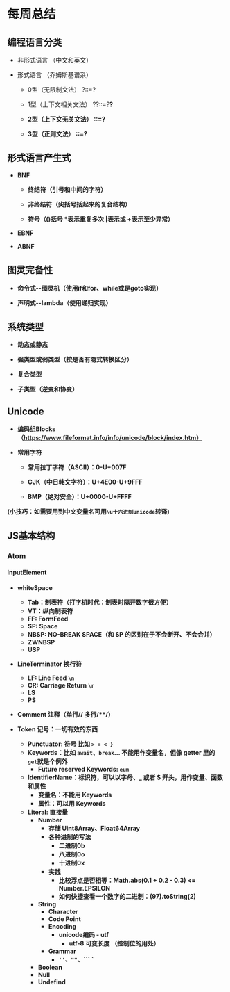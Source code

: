# 每周总结

## 编程语言分类

* 非形式语言 （中文和英文）

* 形式语言 （乔姆斯基谱系）

  * 0型（无限制文法） ?::=?

  * 1型（上下文相关文法） ?<A>?::=?<B>?

  * 2型（上下文无关文法） <A>::=?

  * 3型（正则文法） <A>::=<A>?

## 形式语言产生式

* BNF

  * 终结符（引号和中间的字符）
  
  * 非终结符（尖括号括起来的复合结构）

  * 符号（()括号 *表示重复多次 |表示或 +表示至少异常）

* EBNF

* ABNF

## 图灵完备性

* 命令式--图灵机（使用if和for、while或是goto实现）

* 声明式--lambda（使用递归实现）

## 系统类型

* 动态或静态

* 强类型或弱类型（按是否有隐式转换区分）

* 复合类型

* 子类型（逆变和协变）

## Unicode
* 编码组Blocks（https://www.fileformat.info/info/unicode/block/index.htm）

* 常用字符

  * 常用拉丁字符（ASCII）：0-U+007F

  * CJK（中日韩文字符）：U+4E00-U+9FFF

  * BMP（绝对安全）：U+0000-U+FFFF

(小技巧：如需要用到中文变量名可用`\u十六进制unicode`转译)


## JS基本结构

### Atom

#### InputElement

- whiteSpace
  - Tab：制表符（打字机时代：制表时隔开数字很方便）
  - VT：纵向制表符
  - FF: FormFeed
  - SP: Space
  - NBSP: NO-BREAK SPACE（和 SP 的区别在于不会断开、不会合并）
  - ZWNBSP
  - USP

- LineTerminator 换行符
  - LF: Line Feed `\n`
  - CR: Carriage Return `\r`
  - LS
  - PS

- Comment 注释（单行// 多行/**/）

- Token 记号：一切有效的东西

  - Punctuator: 符号 比如 `> = < }`
  - Keywords：比如 `await`、`break`... 不能用作变量名，但像 getter 里的 `get`就是个例外
    - Future reserved Keywords: `eum`
  - IdentifierName：标识符，可以以字母、_ 或者 $ 开头，用作变量、函数和属性
    - 变量名：不能用 Keywords
    - 属性：可以用 Keywords
  - Literal: 直接量
    - Number
      - 存储 Uint8Array、Float64Array
      - 各种进制的写法
        - 二进制0b
        - 八进制0o
        - 十进制0x
      - 实践
        - 比较浮点是否相等：Math.abs(0.1 + 0.2 - 0.3) <= Number.EPSILON
        - 如何快捷查看一个数字的二进制：(97).toString(2)
    - String
      - Character
      - Code Point
      - Encoding
        - unicode编码 - utf
          - utf-8 可变长度 （控制位的用处）
      - Grammar
        - `''`、`""`、``` `
    - Boolean
    - Null
    - Undefind